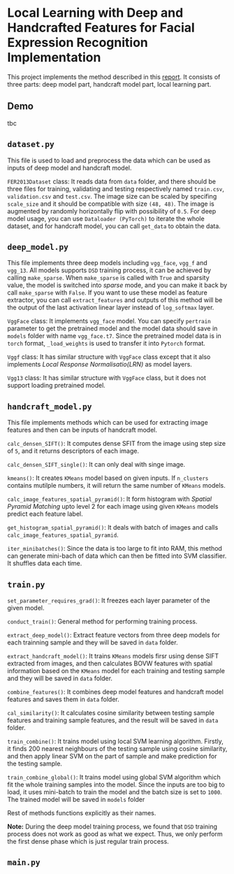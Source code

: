 # Local Learning with Deep and Handcrafted Features for Facial Expression Recognition Implementation

This project implements the method described in this [report](https://arxiv.org/abs/1804.10892). It consists of three parts: deep model part, handcraft model part, local learning part.

## Demo

tbc

## `dataset.py`

This file is used to load and preprocess the data which can be used as inputs of deep model and handcraft model.

`FER2013Dataset` class: It reads data from `data` folder, and there should be three files for training, validating and testing respectively named `train.csv`, `validation.csv` and `test.csv`. The image size can be scaled by specifing `scale_size` and it should be compatible with size `(48, 48)`. The image is augmented by randomly horizontally flip with possibility of `0.5`. For deep model usage, you can use `Dataloader (PyTorch)` to iterate the whole dataset, and for handcraft model, you can call `get_data` to obtain the data.

## `deep_model.py`

This file implements three deep models including `vgg_face`, `vgg_f` and `vgg_13`. All models supports `DSD` training process, it can be achieved by calling `make_sparse`. When `make_sparse` is called with `True` and sparsity value, the model is switched into *sparse* mode, and you can make it back by call `make_sparse` with `False`. If you want to use these model as feature extractor, you can call `extract_features` and outputs of this method will be the output of the last activation linear layer instead of `log_softmax` layer.

`VggFace` class: It implements `vgg_face` model. You can specify `pertrain` parameter to get the pretrained model and the model data should save in `models` folder with name `vgg_face.t7`. Since the pretrained model data is in `torch` format, `_load_weights` is used to transfer it into `Pytorch` format.

`Vggf` class: It has similar structure with `VggFace` class except that it also implements *Local Response Normalisatio(LRN)* as model layers.

`Vgg13` class: It has similar structure with `VggFace` class, but it does not support loading pretrained model.

## `handcraft_model.py`

This file implements methods which can be used for extracting image features and then can be inputs of handcraft model.

`calc_densen_SIFT()`: It computes dense SFIT from the image using step size of `5`, and it returns descriptors of each image.

`calc_densen_SIFT_single()`: It can only deal with singe image.

`kmeans()`: It creates `KMeans` model based on given inputs. If `n_clusters` contains mutilple numbers, it will return the same number of `KMeans` models.

`calc_image_features_spatial_pyramid()`: It form histogram with *Spatial Pyramid Matching* upto level 2 for each image using given `KMeans` models predict each feature label.

`get_histogram_spatial_pyramid()`: It deals with batch of images and calls `calc_image_features_spatial_pyramid`.

`iter_minibatches()`: Since the data is too large to fit into RAM, this method can generate mini-bach of data which can then be fitted into SVM classifier. It shuffles data each time.

## `train.py`

`set_parameter_requires_grad()`: It freezes each layer parameter of the given model.

`conduct_train()`: General method for performing training process.

`extract_deep_model()`: Extract feature vectors from three deep models for each trainning sample and they will be saved in `data` folder.

`extract_handcraft_model()`: It trains `KMeans` models firsr using dense SIFT extracted from images, and then calculates BOVW features with spatial information based on the `KMeans` model for each training and testing sample and they will be saved in `data` folder.

`combine_features()`: It combines deep model features and handcraft model features and saves them in `data` folder.

`cal_similarity()`: It calculates cosine similarity between testing sample features and training sample features, and the result will be saved in `data` folder.

`train_combine()`: It trains model using local SVM learning algorithm. Firstly, it finds 200 nearest neighbours of the testing sample using cosine similarity, and then apply linear SVM on the part of sample and make prediction for the testing sample.

`train_combine_global()`: It trains model using global SVM algorithm which fit the whole training samples into the model. Since the inputs are too big to load, it uses mini-batch to train the model and the batch size is set to `1000`. The trained model will be saved in `models` folder

Rest of methods functions explicitly as their names.

**Note:** During the deep model training process, we found that `DSD` training process does not work as good as what we expect. Thus, we only perform the first dense phase which is just regular train process.

## `main.py`